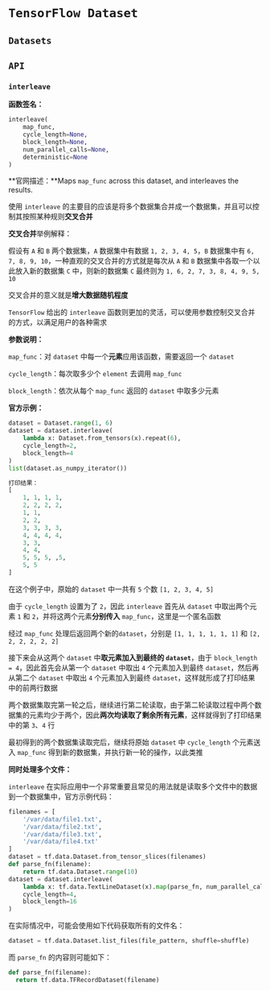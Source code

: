 # `TensorFlow Dataset`

## `Datasets`



## `API`

### `interleave`

**函数签名：**

```python
interleave(
    map_func,
    cycle_length=None,
    block_length=None,
    num_parallel_calls=None,
    deterministic=None
)
```

**官网描述：**Maps `map_func` across this dataset, and interleaves the results.

使用 `interleave` 的主要目的应该是将多个数据集合并成一个数据集，并且可以控制其按照某种规则**交叉合并**

**交叉合并**举例解释：

假设有 `A` 和 `B` 两个数据集，`A` 数据集中有数据 `1, 2, 3, 4, 5`，`B` 数据集中有 `6, 7, 8, 9, 10`，一种直观的交叉合并的方式就是每次从 `A` 和 `B` 数据集中各取一个以此放入新的数据集 `C` 中，则新的数据集 `C` 最终则为 `1, 6, 2, 7, 3, 8, 4, 9, 5, 10`

交叉合并的意义就是**增大数据随机程度**

`TensorFlow` 给出的 `interleave` 函数则更加的灵活，可以使用参数控制交叉合并的方式，以满足用户的各种需求

**参数说明：**

`map_func`：对 `dataset` 中每一个**元素**应用该函数，需要返回一个 `dataset`

`cycle_length`：每次取多少个 `element` 去调用 `map_func`

`block_length`：依次从每个 `map_func` 返回的 `dataset` 中取多少元素

**官方示例：**

```python
dataset = Dataset.range(1, 6)
dataset = dataset.interleave(
    lambda x: Dataset.from_tensors(x).repeat(6),
    cycle_length=2,
    block_length=4
)
list(dataset.as_numpy_iterator())

打印结果：
[
    1, 1, 1, 1,
    2, 2, 2, 2,
    1, 1,
    2, 2,
    3, 3, 3, 3,
    4, 4, 4, 4,
    3, 3,
    4, 4,
    5, 5, 5, ,5,
    5, 5
]
```

在这个例子中，原始的 `dataset` 中一共有 `5` 个数 `[1, 2, 3, 4, 5]`

由于 `cycle_length` 设置为了 `2`，因此 `interleave` 首先从 `dataset` 中取出两个元素 `1` 和 `2`，并将这两个元素**分别传入** `map_func`，这里是一个匿名函数

经过 `map_func` 处理后返回两个新的`dataset`，分别是 `[1, 1, 1, 1, 1, 1]` 和 `[2, 2, 2, 2, 2, 2]`

接下来会从这两个 `dataset` 中**取元素加入到最终的 `dataset`**，由于 `block_length = 4`，因此首先会从第一个 `dataset` 中取出 `4` 个元素加入到最终 `dataset`，然后再从第二个 `dataset` 中取出 `4` 个元素加入到最终 `dataset`，这样就形成了打印结果中的前两行数据

两个数据集取完第一轮之后，继续进行第二轮读取，由于第二轮读取过程中两个数据集的元素均少于两个，因此**两次均读取了剩余所有元素**，这样就得到了打印结果中的第 `3`、`4` 行

最初得到的两个数据集读取完后，继续将原始 `dataset` 中 `cycle_length` 个元素送入 `map_func` 得到新的数据集，并执行新一轮的操作，以此类推

**同时处理多个文件：**

`interleave` 在实际应用中一个非常重要且常见的用法就是读取多个文件中的数据到一个数据集中，官方示例代码：

```python
filenames = [
    '/var/data/file1.txt',
    '/var/data/file2.txt',
    '/var/data/file3.txt',
    '/var/data/file4.txt'
]
dataset = tf.data.Dataset.from_tensor_slices(filenames)
def parse_fn(filename):
    return tf.data.Dataset.range(10)
dataset = dataset.interleave(
    lambda x: tf.data.TextLineDataset(x).map(parse_fn, num_parallel_calls=1),
    cycle_length=4,
    block_length=16
)
```

在实际情况中，可能会使用如下代码获取所有的文件名：

```python
dataset = tf.data.Dataset.list_files(file_pattern, shuffle=shuffle)
```

而 `parse_fn` 的内容则可能如下：

```python
def parse_fn(filename):
  return tf.data.TFRecordDataset(filename)
```


